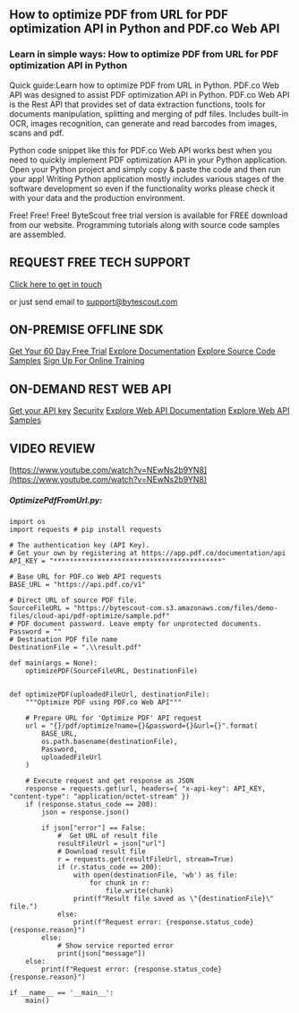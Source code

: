 ## How to optimize PDF from URL for PDF optimization API in Python and PDF.co Web API

### Learn in simple ways: How to optimize PDF from URL for PDF optimization API in Python

Quick guide:Learn how to optimize PDF from URL in Python. PDF.co Web API was designed to assist PDF optimization API in Python. PDF.co Web API is the Rest API that provides set of data extraction functions, tools for documents manipulation, splitting and merging of pdf files. Includes built-in OCR, images recognition, can generate and read barcodes from images, scans and pdf.

Python code snippet like this for PDF.co Web API works best when you need to quickly implement PDF optimization API in your Python application. Open your Python project and simply copy & paste the code and then run your app! Writing Python application mostly includes various stages of the software development so even if the functionality works please check it with your data and the production environment.

Free! Free! Free! ByteScout free trial version is available for FREE download from our website. Programming tutorials along with source code samples are assembled.

## REQUEST FREE TECH SUPPORT

[Click here to get in touch](https://bytescout.zendesk.com/hc/en-us/requests/new?subject=PDF.co%20Web%20API%20Question)

or just send email to [support@bytescout.com](mailto:support@bytescout.com?subject=PDF.co%20Web%20API%20Question) 

## ON-PREMISE OFFLINE SDK 

[Get Your 60 Day Free Trial](https://bytescout.com/download/web-installer?utm_source=github-readme)
[Explore Documentation](https://bytescout.com/documentation/index.html?utm_source=github-readme)
[Explore Source Code Samples](https://github.com/bytescout/ByteScout-SDK-SourceCode/)
[Sign Up For Online Training](https://academy.bytescout.com/)


## ON-DEMAND REST WEB API

[Get your API key](https://app.pdf.co/signup?utm_source=github-readme)
[Security](https://pdf.co/security)
[Explore Web API Documentation](https://apidocs.pdf.co?utm_source=github-readme)
[Explore Web API Samples](https://github.com/bytescout/ByteScout-SDK-SourceCode/tree/master/PDF.co%20Web%20API)

## VIDEO REVIEW

[https://www.youtube.com/watch?v=NEwNs2b9YN8](https://www.youtube.com/watch?v=NEwNs2b9YN8)




<!-- code block begin -->

##### **OptimizePdfFromUrl.py:**
    
```
import os
import requests # pip install requests

# The authentication key (API Key).
# Get your own by registering at https://app.pdf.co/documentation/api
API_KEY = "******************************************"

# Base URL for PDF.co Web API requests
BASE_URL = "https://api.pdf.co/v1"

# Direct URL of source PDF file.
SourceFileURL = "https://bytescout-com.s3.amazonaws.com/files/demo-files/cloud-api/pdf-optimize/sample.pdf"
# PDF document password. Leave empty for unprotected documents.
Password = ""
# Destination PDF file name
DestinationFile = ".\\result.pdf"

def main(args = None):
    optimizePDF(SourceFileURL, DestinationFile)


def optimizePDF(uploadedFileUrl, destinationFile):
    """Optimize PDF using PDF.co Web API"""

    # Prepare URL for 'Optimize PDF' API request
    url = "{}/pdf/optimize?name={}&password={}&url={}".format(
        BASE_URL,
        os.path.basename(destinationFile),
        Password,
        uploadedFileUrl
    )

    # Execute request and get response as JSON
    response = requests.get(url, headers={ "x-api-key": API_KEY, "content-type": "application/octet-stream" })
    if (response.status_code == 200):
        json = response.json()

        if json["error"] == False:
            #  Get URL of result file
            resultFileUrl = json["url"]            
            # Download result file
            r = requests.get(resultFileUrl, stream=True)
            if (r.status_code == 200):
                with open(destinationFile, 'wb') as file:
                    for chunk in r:
                        file.write(chunk)
                print(f"Result file saved as \"{destinationFile}\" file.")
            else:
                print(f"Request error: {response.status_code} {response.reason}")
        else:
            # Show service reported error
            print(json["message"])
    else:
        print(f"Request error: {response.status_code} {response.reason}")

if __name__ == '__main__':
    main()
```

<!-- code block end -->